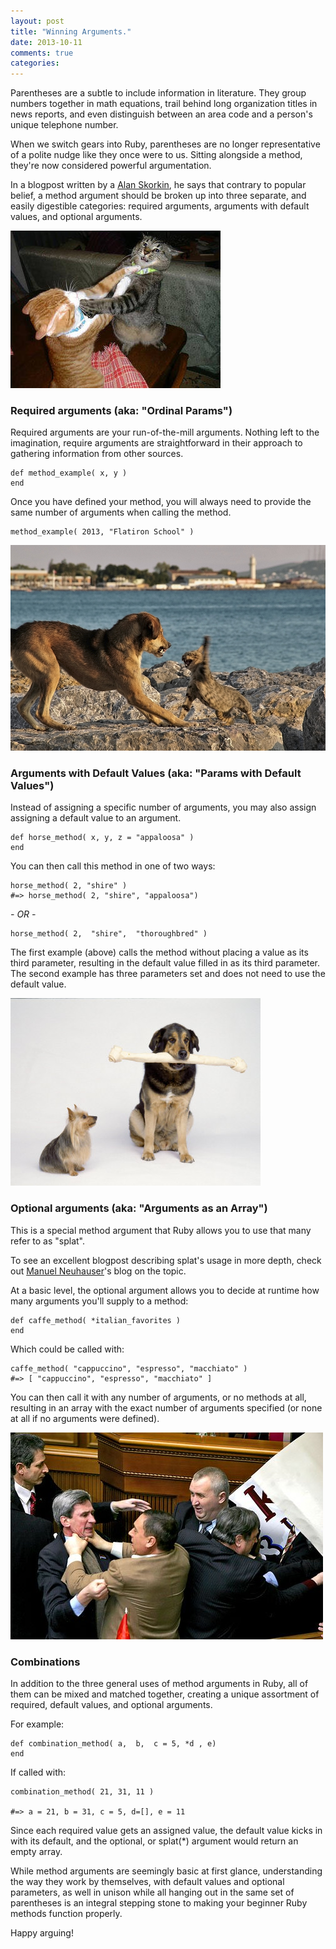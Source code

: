 ```yaml
---
layout: post
title: "Winning Arguments."
date: 2013-10-11 
comments: true
categories: 
---
```


Parentheses are a subtle to include information in literature. They group numbers together in math equations, trail behind long organization titles in news reports, and even distinguish between an area code and a person's unique telephone number. 

When we switch gears into Ruby, parentheses are no longer representative of a polite nudge like they once were to us. Sitting alongside a method, they're now considered powerful argumentation.

<!-- more -->

In a blogpost written by a [Alan Skorkin](http://www.skorks.com/2009/08/method-arguments-in-ruby/), he says that contrary to popular belief, a method argument should be broken up into three separate, and easily digestible categories: required arguments, arguments with default values, and optional arguments.

![Required arguments.](/images/2013-10-11/image-1.jpg)

### Required arguments (aka: "Ordinal Params")

Required arguments are your run-of-the-mill arguments. Nothing left to the imagination, require arguments are straightforward in their approach to gathering information from other sources. 

    def method_example( x, y )
    end 

Once you have defined your method, you will always need to provide the same number of arguments when calling the method. 

    method_example( 2013, "Flatiron School" )

![Arguments with Default Values.](/images/2013-10-11/image-4.jpg)

### Arguments with Default Values (aka: "Params with Default Values")

Instead of assigning a specific number of arguments, you may also assign assigning a default value to an argument.

    def horse_method( x, y, z = "appaloosa" )
    end

You can then call this method in one of two ways:

    horse_method( 2, "shire" )
    #=> horse_method( 2, "shire", "appaloosa")

 *- OR -*

    horse_method( 2,  "shire",  "thoroughbred" )

The first example (above) calls the method without placing a value as its third parameter, resulting in the default value filled in as its third parameter. The second example has three parameters set and does not need to use the default value.

![Optional Arguments.](/images/2013-10-11/image-2.jpg)

### Optional arguments (aka: "Arguments as an Array")

This is a special method argument that Ruby allows you to use that many refer to as "splat". 

To see an excellent blogpost describing splat's usage in more depth, check out [Manuel Neuhauser](http://manu3569.github.io/blog/2013/10/08/what-the-splat/)'s blog on the topic.

At a basic level, the optional argument allows you to decide at runtime how many arguments you'll supply to a method:

    def caffe_method( *italian_favorites )
    end

Which could be called with: 

    caffe_method( "cappuccino", "espresso", "macchiato" )
    #=> [ "cappuccino", "espresso", "macchiato" ] 

You can then call it with any number of arguments, or no methods at all, resulting in an array with the exact number of arguments specified (or none at all if no arguments were defined).

![Arguments that combine a bit of everything.](/images/2013-10-11/image-3.jpg)

### Combinations

In addition to the three general uses of method arguments in Ruby, all of them can be mixed and matched together, creating a unique assortment of required, default values, and optional arguments. 

For example:

    def combination_method( a,  b,  c = 5, *d , e)
    end

If called with:

    combination_method( 21, 31, 11 )

    #=> a = 21, b = 31, c = 5, d=[], e = 11

Since each required value gets an assigned value, the default value kicks in with its default, and the optional, or splat(*) argument would return an empty array. 

While method arguments are seemingly basic at first glance, understanding the way they work by themselves, with default values and optional parameters, as well in unison while all hanging out in the same set of parentheses is an integral stepping stone to making your beginner Ruby methods function properly. 

Happy arguing!
